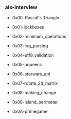 ### alx-interview

- 0x00. Pascal's Triangle

- 0x01-lockboxes

- 0x02-minimum_operations

- 0x03-log_parsing

- 0x04-utf8_validation

- 0x05-nqueens

- 0x06-starwars_api

- 0x07-rotate_2d_matrix

- 0x08-making_change

- 0x09-island_perimeter

- 0x0A-primegame
